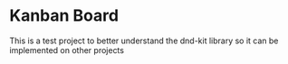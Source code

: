 # Kanban Board

This is a test project to better understand the dnd-kit library so it can be implemented on other projects